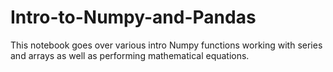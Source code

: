 # Intro-to-Numpy-and-Pandas
This notebook goes over various intro Numpy functions working with series and arrays as well as performing mathematical equations.
